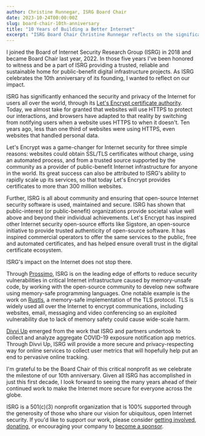 ```yaml
---
author: Christine Runnegar, ISRG Board Chair
date: 2023-10-24T00:00:00Z
slug: board-chair-10th-anniversary
title: "10 Years of Building a Better Internet"
excerpt: "ISRG Board Chair Christine Runnegar reflects on the significance of our work and impact as we celebrate our 10th anniversary."
---
```


I joined the Board of Internet Security Research Group (ISRG) in 2018 and became Board Chair last year, 2022. In those five years I've been honored to witness and be a part of ISRG providing a trusted, reliable and sustainable home for public-benefit digital infrastructure projects. As ISRG celebrates the 10th anniversary of its founding, I wanted to reflect on our impact.

ISRG has significantly enhanced the security and privacy of the Internet for users all over the world, through its [Let's Encrypt certificate authority](https://letsencrypt.org/). Today, we almost take for granted that websites will use HTTPS to protect our interactions, and browsers have adapted to that reality by switching from notifying users when a website uses HTTPS to when it doesn't. Ten years ago, less than one third of websites were using HTTPS, even websites that handled personal data.

Let's Encrypt was a game-changer for Internet security for three simple reasons: websites could obtain SSL/TLS certificates without charge, using an automated process, and from a trusted source supported by the community as a provider of public-benefit Internet infrastructure for anyone in the world. Its great success can also be attributed to ISRG's ability to rapidly scale up its services, so that today Let's Encrypt provides certificates to more than 300 million websites.

Further, ISRG is all about community and ensuring that open-source Internet security software is used, maintained and secure. ISRG has shown that public-interest (or public-benefit) organizations provide societal value well above and beyond their individual achievements. Let's Encrypt has inspired other Internet security open-source efforts like Sigstore, an open-source initiative to provide trusted authenticity of open-source software. It has inspired commercial operators to offer the same services to the public, free and automated certificates, and has helped ensure overall trust in the digital certificate ecosystem.

ISRG's impact on the Internet does not stop there.

Through [Prossimo](https://www.memorysafety.org/), ISRG is on the leading edge of efforts to reduce security vulnerabilities in critical Internet infrastructure caused by memory-unsafe code, by working with the open-source community to develop new software using memory-safe programming languages. One notable example is the work on [Rustls](https://www.memorysafety.org/blog/rustls-new-features/), a memory-safe implementation of the TLS protocol. TLS is widely used all over the Internet to encrypt communications, including websites, email, messaging and video conferencing so an exploited vulnerability due to lack of memory safety could cause wide-scale harm.

[Divvi Up](https://divviup.org/) emerged from the work that ISRG and partners undertook to collect and analyze aggregate COVID-19 exposure notification app metrics. Through Divvi Up, ISRG will provide a more secure and privacy-respecting way for online services to collect user metrics that will hopefully help put an end to pervasive online tracking.

I'm grateful to be the Board Chair of this critical nonprofit as we celebrate the milestone of our 10th anniversary. Given all ISRG has accomplished in just this first decade, I look forward to seeing the many years ahead of their continued work to make the Internet more secure for everyone across the globe.

ISRG is a 501(c)(3) nonprofit organization that is 100% supported through the generosity of those who share our vision for ubiquitous, open Internet security. If you'd like to support our work, please consider [getting involved](https://www.abetterinternet.org/getinvolved/), [donating](https://www.abetterinternet.org/donate/), or encouraging your company to [become a sponsor](https://www.abetterinternet.org/sponsor/).
